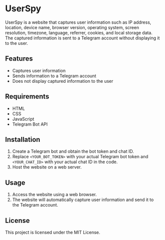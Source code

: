 # UserSpy
UserSpy is a website that captures user information such as IP address, location, device name, browser version, operating system, screen resolution, timezone, language, referrer, cookies, and local storage data. The captured information is sent to a Telegram account without displaying it to the user.
## Features
- Captures user information
- Sends information to a Telegram account
- Does not display captured information to the user
## Requirements
- HTML
- CSS
- JavaScript
- Telegram Bot API
## Installation
1. Create a Telegram bot and obtain the bot token and chat ID.
2. Replace `<YOUR_BOT_TOKEN>` with your actual Telegram bot token and `<YOUR_CHAT_ID>` with your actual chat ID in the code.
3. Host the website on a web server.
## Usage
1. Access the website using a web browser.
2. The website will automatically capture user information and send it to the Telegram account.
## License
This project is licensed under the MIT License.

